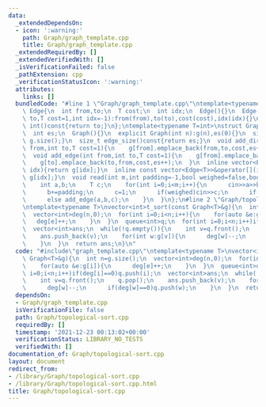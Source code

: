 ```yaml
---
data:
  _extendedDependsOn:
  - icon: ':warning:'
    path: Graph/graph_template.cpp
    title: Graph/graph_template.cpp
  _extendedRequiredBy: []
  _extendedVerifiedWith: []
  _isVerificationFailed: false
  _pathExtension: cpp
  _verificationStatusIcon: ':warning:'
  attributes:
    links: []
  bundledCode: "#line 1 \"Graph/graph_template.cpp\"\ntemplate<typename T=int>\nstruct\
    \ Edge{\n  int from,to;\n  T cost;\n  int idx;\n  Edge(){}\n  Edge(int from,int\
    \ to,T cost=1,int idx=-1):from(from),to(to),cost(cost),idx(idx){}\n  operator\
    \ int()const{return to;}\n};\ntemplate<typename T=int>\nstruct Graph{\n  vector<vector<Edge>>g;\n\
    \  int es;\n  Graph(){}\n  explicit Graph(int n):g(n),es(0){}\n  size_t size()const{return\
    \ g.size();}\n  size_t edge_size()const{return es;}\n  void add_directed_edge(int\
    \ from,int to,T cost=1){\n    g[from].emplace_back(from,to,cost,es++);\n  }\n\
    \  void add_edge(int from,int to,T cost=1){\n    g[from].emplace_back(from,to,cost,es);\n\
    \    g[to].emplace_back(to,from,cost,es++);\n  }\n  inline vector<Edge<T>>&operator[](int\
    \ idx){return g[idx];}\n  inline const vector<Edge<T>>&operator[](int idx)const{return\
    \ g[idx];}\n  void read(int m,int padding=-1,bool weighed=false,bool direct=false){\n\
    \    int a,b;\n    T c;\n    for(int i=0;i<m;i++){\n      cin>>a>>b;\n      a+=padding;\n\
    \      b+=padding;\n      c=1;\n      if(weighed)cin>>c;\n      if(direct)add_directed_edge(a,b,c);\n\
    \      else add_edge(a,b,c);\n    }\n  }\n};\n#line 2 \"Graph/topological-sort.cpp\"\
    \ntemplate<typename T>\nvector<int>t_sort(const Graph<T>&g){\n  int n=g.size();\n\
    \  vector<int>deg(n,0);\n  for(int i=0;i<n;i++){\n    for(auto &e:g[i]){\n   \
    \   deg[e]++;\n    }\n  }\n  queue<int>q;\n  for(int i=0;i<n;i++)if(deg[i]==0)q.push(i);\n\
    \  vector<int>ans;\n  while(!q.empty()){\n    int v=q.front();\n    q.pop();\n\
    \    ans.push_back(v);\n    for(int w:g[v]){\n      deg[w]--;\n      if(deg[w]==0)q.push(w);\n\
    \    }\n  }\n  return ans;\n}\n"
  code: "#include\"graph_template.cpp\"\ntemplate<typename T>\nvector<int>t_sort(const\
    \ Graph<T>&g){\n  int n=g.size();\n  vector<int>deg(n,0);\n  for(int i=0;i<n;i++){\n\
    \    for(auto &e:g[i]){\n      deg[e]++;\n    }\n  }\n  queue<int>q;\n  for(int\
    \ i=0;i<n;i++)if(deg[i]==0)q.push(i);\n  vector<int>ans;\n  while(!q.empty()){\n\
    \    int v=q.front();\n    q.pop();\n    ans.push_back(v);\n    for(int w:g[v]){\n\
    \      deg[w]--;\n      if(deg[w]==0)q.push(w);\n    }\n  }\n  return ans;\n}"
  dependsOn:
  - Graph/graph_template.cpp
  isVerificationFile: false
  path: Graph/topological-sort.cpp
  requiredBy: []
  timestamp: '2021-12-23 00:13:02+00:00'
  verificationStatus: LIBRARY_NO_TESTS
  verifiedWith: []
documentation_of: Graph/topological-sort.cpp
layout: document
redirect_from:
- /library/Graph/topological-sort.cpp
- /library/Graph/topological-sort.cpp.html
title: Graph/topological-sort.cpp
---
```

